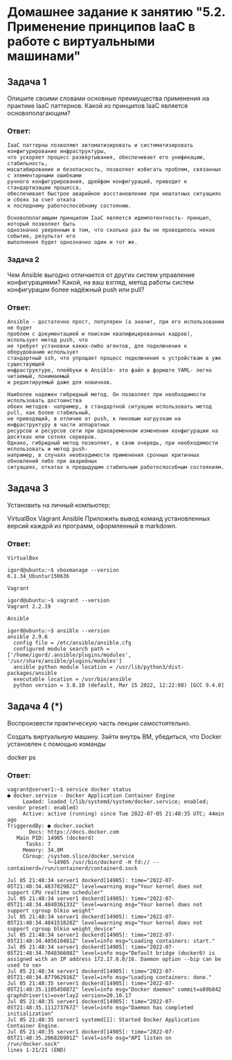 # Домашнее задание к занятию "5.2. Применение принципов IaaC в работе с виртуальными машинами"

## Задача 1

Опишите своими словами основные преимущества применения на практике IaaC паттернов.
Какой из принципов IaaC является основополагающим?

### Ответ:
```
IaaC паттерны позволяют автоматизировать и систематизировать конфигурирование инфраструктуры,
что ускоряет процесс развертывания, обеспечивает его унификацию, стабильность, 
масштабирование и безопасность, позволяет избегать проблем, связанных с элементарными ошибками 
ручного конфигурирования, дрейфом конфигураций, приводит к стандартизации процесса, 
обеспечивает быстрое аварийное восстановление при нештатных ситуациях и сбоях за счет отката 
к последнему работоспособному состоянию.

Основополагающим принципом IaaC является идемпотентность- принцип, который позволяет быть 
однозначно уверенным в том, что сколько раз бы не проводилось некое событие, результат его 
выполнения будет однозначно один и тот же.
```

### Задача 2

Чем Ansible выгодно отличается от других систем управление конфигурациями?
Какой, на ваш взгляд, метод работы систем конфигурации более надёжный push или pull?

### Ответ:
```
Ansible - достаточно прост, популярен (а значит, при его использовании не будет 
проблем с документацией и поиском квалифицированных кадров), использует метод push, что 
не требует установки каких-либо агентов, для подключения к оборудованию использует 
стандартный ssh, что упрощает процесс подключения к устройствам в уже существующей 
инфраструктуре, плейбуки в Ansible- это файл в формате YAML- легко читаемый, понимаемый 
и редактируемый даже для новичков.

Наиболее надежен гибридный метод. Он позволяет при необходимости использовать достоинства 
обоих методов- например, в стандартной ситуации использовать метод pull, как более стабильный, 
не приводящий, в отличие от push, к пиковым нагрузкам на инфраструктуру в части аппаратных 
ресурсов и ресурсов сети при одновременном изменении конфигурации на десятках или сотнях серверов.
Однако, гибридный метод позволяет, в свою очередь, при необходимости использовать и метод push- 
например, в случаях необходимости применения срочных критичных обновлений либо при аварийных 
ситуациях, откатах к предыдущим стабильным работоспособным состояниям.
```

## Задача 3

Установить на личный компьютер:

VirtualBox
Vagrant
Ansible
Приложить вывод команд установленных версий каждой из программ, оформленный в markdown.

### Ответ:
```
VirtualBox

igord@ubuntu:~$ vboxmanage --version
6.1.34_Ubuntur150636

Vagrant

igord@ubuntu:~$ vagrant --version
Vagrant 2.2.19

Ansible

igord@ubuntu:~$ ansible --version
ansible 2.9.6
  config file = /etc/ansible/ansible.cfg
  configured module search path = ['/home/igord/.ansible/plugins/modules', '/usr/share/ansible/plugins/modules']
  ansible python module location = /usr/lib/python3/dist-packages/ansible
  executable location = /usr/bin/ansible
  python version = 3.8.10 (default, Mar 15 2022, 12:22:08) [GCC 9.4.0]

```

## Задача 4 (*)

Воспроизвести практическую часть лекции самостоятельно.

Создать виртуальную машину.
Зайти внутрь ВМ, убедиться, что Docker установлен с помощью команды

docker ps

### Ответ:
```
vagrant@server1:~$ service docker status
● docker.service - Docker Application Container Engine
     Loaded: loaded (/lib/systemd/system/docker.service; enabled; vendor preset: enabled)
     Active: active (running) since Tue 2022-07-05 21:48:35 UTC; 44min ago
TriggeredBy: ● docker.socket
       Docs: https://docs.docker.com
   Main PID: 14905 (dockerd)
      Tasks: 7
     Memory: 34.8M
     CGroup: /system.slice/docker.service
             └─14905 /usr/bin/dockerd -H fd:// --containerd=/run/containerd/containerd.sock

Jul 05 21:48:34 server1 dockerd[14905]: time="2022-07-05T21:48:34.483782982Z" level=warning msg="Your kernel does not support CPU realtime scheduler"
Jul 05 21:48:34 server1 dockerd[14905]: time="2022-07-05T21:48:34.484036133Z" level=warning msg="Your kernel does not support cgroup blkio weight"
Jul 05 21:48:34 server1 dockerd[14905]: time="2022-07-05T21:48:34.484151828Z" level=warning msg="Your kernel does not support cgroup blkio weight_device"
Jul 05 21:48:34 server1 dockerd[14905]: time="2022-07-05T21:48:34.485610481Z" level=info msg="Loading containers: start."
Jul 05 21:48:34 server1 dockerd[14905]: time="2022-07-05T21:48:34.704836608Z" level=info msg="Default bridge (docker0) is assigned with an IP address 172.17.0.0/16. Daemon option --bip can be used to se>
Jul 05 21:48:34 server1 dockerd[14905]: time="2022-07-05T21:48:34.877962916Z" level=info msg="Loading containers: done."
Jul 05 21:48:35 server1 dockerd[14905]: time="2022-07-05T21:48:35.110545087Z" level=info msg="Docker daemon" commit=a89b842 graphdriver(s)=overlay2 version=20.10.17
Jul 05 21:48:35 server1 dockerd[14905]: time="2022-07-05T21:48:35.111273767Z" level=info msg="Daemon has completed initialization"
Jul 05 21:48:35 server1 systemd[1]: Started Docker Application Container Engine.
Jul 05 21:48:35 server1 dockerd[14905]: time="2022-07-05T21:48:35.206826901Z" level=info msg="API listen on /run/docker.sock"
lines 1-21/21 (END)

```
